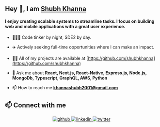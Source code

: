 ## Hey 👋, I am [Shubh Khanna](https://shubhkhanna.in/)

#### I enjoy creating scalable systems to streamline tasks. I focus on building web and mobile applications with a great user experience.


- 👨🏻‍💻 Code tinker by night, SDE2 by day.

- ✈️ Actively seeking full-time opportunities where I can make an impact.

- 👨‍💻 All of my projects are available at [https://github.com/shubhkhanna](https://github.com/shubhkhanna)

- 💬 Ask me about **React, Next.js, React-Native, Express.js, Node.js, MongoDb, Typescript, GraphQL, AWS, Python**

- 📫 How to reach me **khannashubh2001@gmail.com**

## 📫 Connect with me
<p align="center">
<a href="https://github.com/shubhkhanna" target="_blank">
<img src=https://img.shields.io/badge/github-%2324292e.svg?&style=for-the-badge&logo=github&logoColor=white alt=github style="margin-bottom: 5px;" />
</a>
<a href="https://linkedin.com/in/shubhkhanna" target="_blank">
<img src=https://img.shields.io/badge/linkedin-%231E77B5.svg?&style=for-the-badge&logo=linkedin&logoColor=white alt=linkedin style="margin-bottom: 5px;" />
</a>
<a href="https://twitter.com/khannashubhh" target="_blank">
<img src=https://img.shields.io/badge/twitter-%2300acee.svg?&style=for-the-badge&logo=twitter&logoColor=white alt=twitter style="margin-bottom: 5px;" />
</a>
</p>
